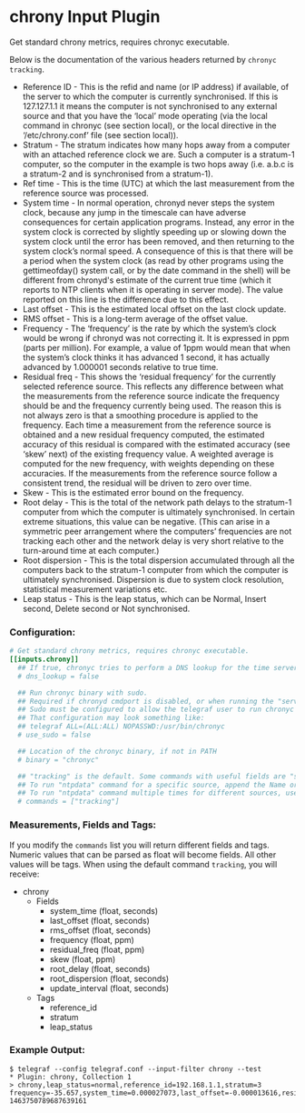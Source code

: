 # chrony Input Plugin

Get standard chrony metrics, requires chronyc executable.

Below is the documentation of the various headers returned by `chronyc tracking`.

- Reference ID - This is the refid and name (or IP address) if available, of the
server to which the computer is currently synchronised. If this is 127.127.1.1
it means the computer is not synchronised to any external source and that you
have the ‘local’ mode operating (via the local command in chronyc (see section local),
or the local directive in the ‘/etc/chrony.conf’ file (see section local)).
- Stratum - The stratum indicates how many hops away from a computer with an attached
reference clock we are. Such a computer is a stratum-1 computer, so the computer in the
example is two hops away (i.e. a.b.c is a stratum-2 and is synchronised from a stratum-1).
- Ref time - This is the time (UTC) at which the last measurement from the reference
source was processed.
- System time - In normal operation, chronyd never steps the system clock, because any
jump in the timescale can have adverse consequences for certain application programs.
Instead, any error in the system clock is corrected by slightly speeding up or slowing
down the system clock until the error has been removed, and then returning to the system
clock’s normal speed. A consequence of this is that there will be a period when the
system clock (as read by other programs using the gettimeofday() system call, or by the
date command in the shell) will be different from chronyd's estimate of the current true
time (which it reports to NTP clients when it is operating in server mode). The value
reported on this line is the difference due to this effect.
- Last offset - This is the estimated local offset on the last clock update.
- RMS offset - This is a long-term average of the offset value.
- Frequency - The ‘frequency’ is the rate by which the system’s clock would be
wrong if chronyd was not correcting it. It is expressed in ppm (parts per million).
For example, a value of 1ppm would mean that when the system’s clock thinks it has
advanced 1 second, it has actually advanced by 1.000001 seconds relative to true time.
- Residual freq - This shows the ‘residual frequency’ for the currently selected
reference source. This reflects any difference between what the measurements from the
reference source indicate the frequency should be and the frequency currently being used.
The reason this is not always zero is that a smoothing procedure is applied to the
frequency. Each time a measurement from the reference source is obtained and a new
residual frequency computed, the estimated accuracy of this residual is compared with the
estimated accuracy (see ‘skew’ next) of the existing frequency value. A weighted average
is computed for the new frequency, with weights depending on these accuracies. If the
measurements from the reference source follow a consistent trend, the residual will be
driven to zero over time.
- Skew - This is the estimated error bound on the frequency.
- Root delay - This is the total of the network path delays to the stratum-1 computer
from which the computer is ultimately synchronised. In certain extreme situations, this
value can be negative. (This can arise in a symmetric peer arrangement where the computers’
frequencies are not tracking each other and the network delay is very short relative to the
turn-around time at each computer.)
- Root dispersion - This is the total dispersion accumulated through all the computers
back to the stratum-1 computer from which the computer is ultimately synchronised.
Dispersion is due to system clock resolution, statistical measurement variations etc.
- Leap status - This is the leap status, which can be Normal, Insert second,
Delete second or Not synchronised.

### Configuration:

```toml
# Get standard chrony metrics, requires chronyc executable.
[[inputs.chrony]]
  ## If true, chronyc tries to perform a DNS lookup for the time server.
  # dns_lookup = false

  ## Run chronyc binary with sudo.
  ## Required if chronyd cmdport is disabled, or when running the "serverstats" command.
  ## Sudo must be configured to allow the telegraf user to run chronyc without a password.
  ## That configuration may look something like:
  ## telegraf ALL=(ALL:ALL) NOPASSWD:/usr/bin/chronyc
  # use_sudo = false

  ## Location of the chronyc binary, if not in PATH
  # binary = "chronyc"

  ## "tracking" is the default. Some commands with useful fields are "serverstats", "smoothing", "rtcdata", and "ntpdata".
  ## To run "ntpdata" command for a specific source, append the Name or IP of the source after a space, eg. "ntpdata 10.1.2.3"
  ## To run "ntpdata" command multiple times for different sources, use multiple instances of this input plugin to allow for adding different tags.
  # commands = ["tracking"]

```

### Measurements, Fields and Tags:

If you modify the `commands` list you will return different fields and tags. Numeric values that can be parsed as float will become fields. All other values will be tags. When using the default command `tracking`, you will receive:

- chrony
  - Fields
    - system_time (float, seconds)
    - last_offset (float, seconds)
    - rms_offset (float, seconds)
    - frequency (float, ppm)
    - residual_freq (float, ppm)
    - skew (float, ppm)
    - root_delay (float, seconds)
    - root_dispersion (float, seconds)
    - update_interval (float, seconds)
  - Tags
    - reference_id
    - stratum
    - leap_status

### Example Output:

```
$ telegraf --config telegraf.conf --input-filter chrony --test
* Plugin: chrony, Collection 1
> chrony,leap_status=normal,reference_id=192.168.1.1,stratum=3 frequency=-35.657,system_time=0.000027073,last_offset=-0.000013616,residual_freq=-0,rms_offset=0.000027073,root_delay=0.000644,root_dispersion=0.003444,skew=0.001,update_interval=1031.2 1463750789687639161
```




